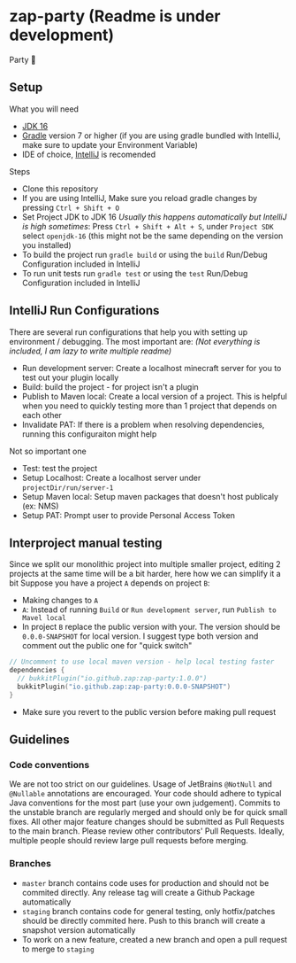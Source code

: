 # zap-party (Readme is under development)
Party 🎉

## Setup
What you will need
- [JDK 16](https://www.oracle.com/java/technologies/javase-jdk16-downloads.html)
- [Gradle](https://gradle.org/install/) version 7 or higher (if you are using gradle bundled with IntelliJ, make sure to update your Environment Variable)
- IDE of choice, [IntelliJ](https://www.jetbrains.com/idea/) is recomended

Steps
- Clone this repository
- If you are using IntelliJ, Make sure you reload gradle changes by pressing `Ctrl + Shift + O`
- Set Project JDK to JDK 16 *Usually this happens automatically but IntelliJ is high sometimes*: Press `Ctrl + Shift + Alt + S`, under `Project SDK` select `openjdk-16` (this might not be the same depending on the version you installed)
- To build the project run `gradle build` or using the `build` Run/Debug Configuration included in IntelliJ
- To run unit tests run  `gradle test` or using the `test` Run/Debug Configuration included in IntelliJ

## IntelliJ Run Configurations
There are several  run configurations that help you with setting up environment / debugging. The most important are:
*(Not everything is included, I am lazy to write multiple readme)*
- Run development server: Create a localhost minecraft server for you to test out your plugin locally
- Build: build the project - for project isn't a plugin
- Publish to Maven local: Create a local version of a project. This is helpful when you need to quickly testing more than 1 project that depends on each other
- Invalidate PAT: If there is a problem when resolving dependencies, running this configuraiton might help

Not so important one
- Test: test the project
- Setup Localhost: Create a localhost server under `projectDir/run/server-1`
- Setup Maven local: Setup maven packages that doesn't host publicaly (ex: NMS)
- Setup PAT: Prompt user to provide Personal Access Token

## Interproject manual testing
Since we split our monolithic project into multiple smaller project, editing 2 projects at the same time will be a bit harder, here how we can simplify it a bit
Suppose you have a project `A` depends on project `B`:
- Making changes to `A`
- `A`: Instead of running `Build` or `Run development server`, run `Publish to Mavel local`
- In project `B` replace the public version with your. The version should be `0.0.0-SNAPSHOT` for local version. I suggest type both version and comment out the public one for "quick switch"
```kt
// Uncomment to use local maven version - help local testing faster
dependencies {
  // bukkitPlugin("io.github.zap:zap-party:1.0.0")
  bukkitPlugin("io.github.zap:zap-party:0.0.0-SNAPSHOT")
}
```
- Make sure you revert to the public version before making pull request


## Guidelines
### Code conventions
We are not too strict on our guidelines. Usage of JetBrains `@NotNull` and `@Nullable` annotations are encouraged. Your code should adhere to typical Java conventions for the most part (use your own judgement). Commits to the unstable branch are regularly merged and should only be for quick small fixes. All other major feature changes should be submitted as Pull Requests to the main branch. Please review other contributors' Pull Requests. Ideally, multiple people should review large pull requests before merging.

### Branches
- `master` branch contains code uses for production and should not be commited directly. Any release tag will create a Github Package automatically
- `staging` branch contains code for general testing, only hotfix/patches should be directly commited here. Push to this branch will create a snapshot version automatically
- To work on a new feature, created a new branch and open a pull request to merge to `staging`
